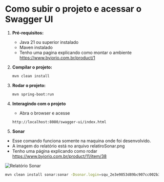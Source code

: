 # Como subir o projeto e acessar o Swagger UI

1. **Pré-requisitos:**
   - Java 21 ou superior instalado
   - Maven instalado
   - Tenho uma pagina explicando como montar o ambiente https://www.byiorio.com.br/product/1

2. **Compilar o projeto:**
   ```sh
   mvn clean install

3. **Rodar o projeto:**
   ```sh
   mvn spring-boot:run

4. **Interagindo com o projeto**
   - Abra o browser e acesse
   ```sh
   http://localhost:8080/swagger-ui/index.html

5. **Sonar**
  - Esse comando funciona somente na maquina onde foi desenvolvido. 
  - A imagem do relatório está no arquivo relatiroSonar.png
  - Tenho uma página explicando como rodar https://www.byiorio.com.br/product/11/item/38
  
  ![Relatório Sonar](https://github.com/lucasmi/meli/blob/main/relatorioSonar.png)

  ```sh
  mvn clean install sonar:sonar -Dsonar.login=squ_2e3e9853d89bc907cc002b333f6c7eabe9e67031 -Dsonar.host.url=http://localhost:9000